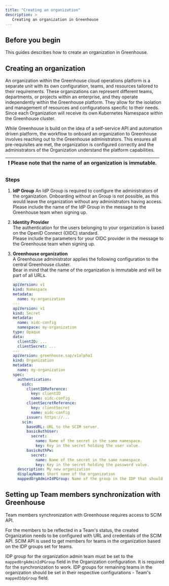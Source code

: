 ```yaml
---
title: "Creating an organization"
description: >
   Creating an organization in Greenhouse
---
```


## Before you begin

This guides describes how to create an organization in Greenhouse.

## Creating an organization

An organization within the Greenhouse cloud operations platform is a separate unit with its own configuration, teams, and resources tailored to their requirements. 
These organizations can represent different teams, departments, or projects within an enterprise, and they operate independently within the Greenhouse platform.
They allow for the isolation and management of resources and configurations specific to their needs. Since each Organization will receive its own Kubernetes Namespace within the Greenhouse cluster.

While Greenhouse is build on the idea of a self-service API and automation driven platform, the workflow to onboard an organization to Greenhouse involves reaching out to the Greenhouse administrators.
This ensures all pre-requisites are met, the organization is configured correctly and the administrators of the Organization understand the platform capabilities.

| :exclamation: Please note that the name of an organization is immutable. |
|--------------------------------------------------------------------------|

### Steps

1. **IdP Group**
   An IdP Group is required to configure the administrators of the organization. Onboarding without an Group is not possible, as this would leave the organization without any administrators having access.
   Please include the name of the IdP Group in the message to the Greenhouse team when signing up.

2. **Identity Provider**  
   The authentication for the users belonging to your organization is based on the OpenID Connect (OIDC) standard.  
   Please include the parameters for your OIDC provider in the message to the Greenhouse team when signing up.

3. **Greenhouse organization**  
   A Greenhouse administrator applies the following configuration to the central Greenhouse cluster.  
   Bear in mind that the name of the organization is immutable and will be part of all URLs.

   ```yaml
   apiVersion: v1
   kind: Namespace
   metadata:
     name: my-organization
   ---
   apiVersion: v1
   kind: Secret
   metadata:
     name: oidc-config
     namespace: my-organization
   type: Opaque
   data:
     clientID: ...
     clientSecret: ...
   ---
   apiVersion: greenhouse.sap/v1alpha1
   kind: Organization
   metadata:
     name: my-organization
   spec:
     authentication:
       oidc:
         clientIDReference:
           key: clientID
           name: oidc-config
         clientSecretReference:
           key: clientSecret
           name: oidc-config
         issuer: https://...
       scim:
         baseURL: URL to the SCIM server.
         basicAuthUser:
           secret:
             name: Name of the secret in the same namespace.
             key: Key in the secret holding the user value.
         basicAuthPw:
           secret:
             name: Name of the secret in the same namespace.
             key: Key in the secret holding the password value.
     description: My new organization
     displayName: Short name of the organization
     mappedOrgAdminIdPGroup: Name of the group in the IDP that should be mapped to the organization admin role.
   ```

## Setting up Team members synchronization with Greenhouse

   Team members synchronization with Greenhouse requires access to SCIM API.

   For the members to be reflected in a Team's status, the created Organization needs to be configured with URL and credentials of the SCIM API. SCIM API is used to get members for teams in the organization based on the IDP groups set for teams.

   IDP group for the organization admin team must be set to the `mappedOrgAdminIdPGroup` field in the Organization configuration. It is required for the synchronization to work. IDP groups for remaining teams in the organization should be set in their respective configurations - Team's `mappedIdpGroup` field.
